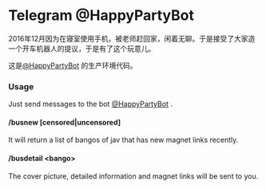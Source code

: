 # Telegram @HappyPartyBot

2016年12月因为在寝室使用手机，被老师赶回家，闲着无聊。于是接受了大家造一个开车机器人的提议，于是有了这个玩意儿。

这是[@HappyPartyBot](https://t.me/HappyPartyBot) 的生产环境代码。

### Usage

Just send messages to the bot [@HappyPartyBot](https://t.me/HappyPartyBot) .

#### /busnew [censored|uncensored]

It will return a list of bangos of jav that has new magnet links recently.

#### /busdetail \<bango\>

The cover picture, detailed information and magnet links will be sent to you.

